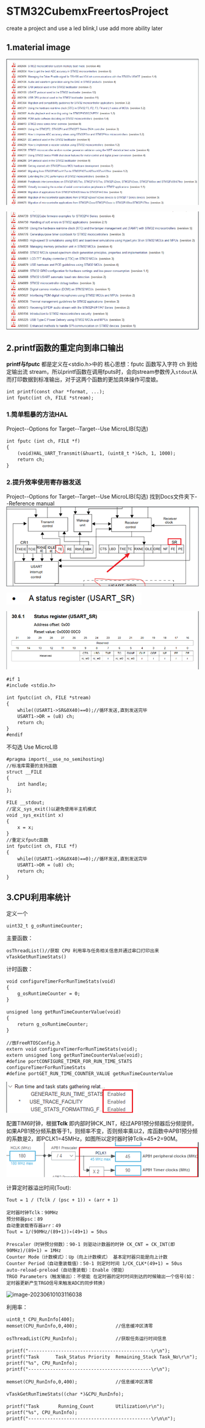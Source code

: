 # STM32CubemxFreertosProject
create a project and use a led blink,I use add more ability later

## 1.material image

![image-20230608141221726](https://github.com/apple596/STM32CubemxFreertosProject/blob/main/images/images01.png)

![image-20230608141225690](https://github.com/apple596/STM32CubemxFreertosProject/blob/main/images/images02.png)

## 2.printf函数的重定向到串口输出

**printf与fputc** 都是定义在<stdio.h>中的
核心思想：fputc 函数写入字符 ch 到给定输出流 stream，所以printf函数在调用fputs时，会向stream参数传入`stdout`从而打印数据到标准输出，对于这两个函数的更加具体操作可度娘。

```
int printf(const char *format, ...);
int fputc(int ch, FILE *stream);
```

### 1.简单粗暴的方法HAL

Project--Options for Target--Target--Use MicroLIB(勾选)

```
int fputc (int ch, FILE *f)
{
    (void)HAL_UART_Transmit(&huart1, (uint8_t *)&ch, 1, 1000);
    return ch;
}
```

### 2.提升效率使用寄存器发送

Project--Options for Target--Target--Use MicroLIB(勾选)
找到Docs文件夹下--Reference manual
![image-20230609170719461](https://github.com/apple596/STM32CubemxFreertosProject/blob/main/images/images03.png)

![image-20230609171017188](https://github.com/apple596/STM32CubemxFreertosProject/blob/main/images/images04.png)

![image-20230609171242688](https://github.com/apple596/STM32CubemxFreertosProject/blob/main/images/images05.png)

```
#if 1
#include <stdio.h>

int fputc(int ch, FILE *stream)
{
    while((USART1->SR&0X40)==0);//循环发送,直到发送完毕   
	USART1->DR = (u8) ch;      
	return ch;
}
#endif
```

不勾选 Use MicroLIB

```
#pragma import(__use_no_semihosting)             
//标准库需要的支持函数                 
struct __FILE 
{ 
	int handle; 
}; 

FILE __stdout;       
//定义_sys_exit()以避免使用半主机模式    
void _sys_exit(int x) 
{ 
	x = x; 
} 
//重定义fputc函数 
int fputc(int ch, FILE *f)
{ 	
	while((USART1->SR&0X40)==0);//循环发送,直到发送完毕   
	USART1->DR = (u8) ch;      
	return ch;
}
```

## 3.CPU利用率统计

定义一个

```
uint32_t g_osRuntimeCounter;
```

主要函数：

```
osThreadList()//获取 CPU 利用率与任务相关信息并通过串口打印出来
vTaskGetRunTimeStats()
```

计时函数：

```
void configureTimerForRunTimeStats(void)
{
    g_osRuntimeCounter = 0;
}

unsigned long getRunTimeCounterValue(void)
{
    return g_osRuntimeCounter;
}

//放FreeRTOSConfig.h
extern void configureTimerForRunTimeStats(void);
extern unsigned long getRunTimeCounterValue(void);
#define portCONFIGURE_TIMER_FOR_RUN_TIME_STATS configureTimerForRunTimeStats
#define portGET_RUN_TIME_COUNTER_VALUE getRunTimeCounterValue
```

![image-20230610095859338](https://github.com/apple596/STM32CubemxFreertosProject/blob/main/images/images06.png)

配置TIM6时钟，根据**Tclk** 即内部时钟CK_INT，经过APB1预分频器后分频提供，如果APB1预分频系数等于1，则频率不变，否则频率乘以2，库函数中APB1预分频的系数是2，即PCLK1=45MHz，如图所以定时器时钟Tclk=45*2=90M。
![image-20230610101247635](https://github.com/apple596/STM32CubemxFreertosProject/blob/main/images/images07.png)

计算定时器溢出时间(Tout):

```
Tout = 1 / (Tclk / (psc + 1)) ∗ (arr + 1)

定时器时钟Tclk：90MHz
预分频器psc：89
自动重装载寄存器arr：49
Tout = 1/(90MHz/(89+1))∗(49+1) = 50us

Prescaler（时钟预分频数）：90-1 则驱动计数器的时钟 CK_CNT = CK_INT(即90MHz)/(89+1) = 1MHz
Counter Mode（计数模式）：Up（向上计数模式） 基本定时器只能是向上计数
Counter Period（自动重装载值）：50-1 则定时时间 1/CK_CLK*(49+1) = 50us
auto-reload-preload（自动重装载）：Enable（使能）
TRGO Parameters（触发输出）：不使能 在定时器的定时时间到达的时候输出一个信号(如：定时器更新产生TRGO信号来触发ADC的同步转换)
```

![image-20230610103116038](https://github.com/apple596/STM32CubemxFreertosProject/blob/main/images/images08.png)

利用率：

```
uint8_t CPU_RunInfo[400];
memset(CPU_RunInfo,0,400);              //信息缓冲区清零

osThreadList(CPU_RunInfo);              //获取任务运行时间信息

printf("---------------------------------------------\r\n");
printf("Task      Task_Status Priority  Remaining_Stack Task_No\r\n");
printf("%s", CPU_RunInfo);
printf("---------------------------------------------\r\n");

memset(CPU_RunInfo,0,400);              //信息缓冲区清零

vTaskGetRunTimeStats((char *)&CPU_RunInfo);

printf("Task       Running_Count        Utilization\r\n");
printf("%s", CPU_RunInfo);
printf("---------------------------------------------\r\n\n");
```

